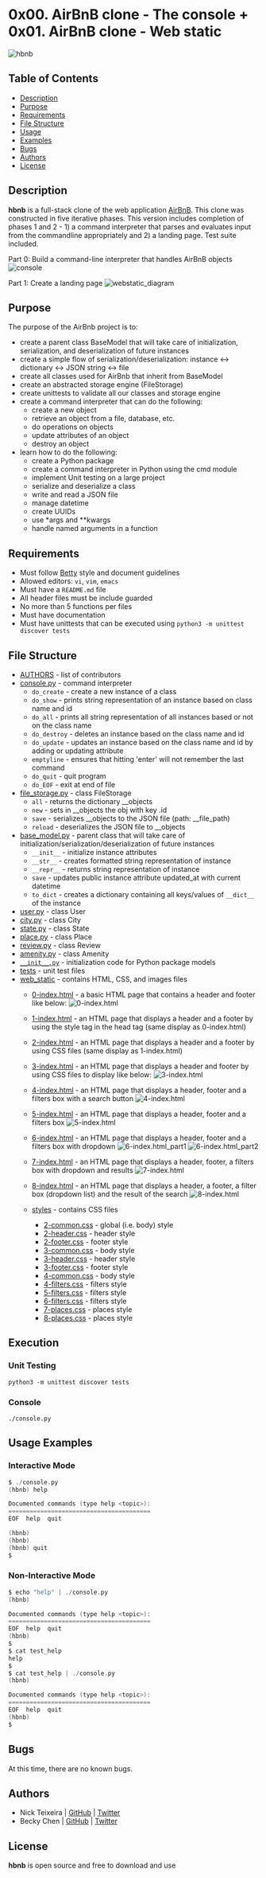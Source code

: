 # 0x00. AirBnB clone - The console + 0x01. AirBnB clone - Web static

![hbnb](https://camo.githubusercontent.com/a0c52a69dc410e983b8c63fa4aa57e83cb4157cd/68747470733a2f2f73332e616d617a6f6e6177732e636f6d2f696e7472616e65742d70726f6a656374732d66696c65732f686f6c626572746f6e7363686f6f6c2d6869676865722d6c6576656c5f70726f6772616d6d696e672b2f3236332f4842544e2d68626e622d46696e616c2e706e67)

## Table of Contents

* [Description](#description)
* [Purpose](#purpose)
* [Requirements](#requirements)
* [File Structure](#file-structure)
* [Usage](#usage)
* [Examples](#examples)
* [Bugs](#bugs)
* [Authors](#authors)
* [License](#license)

## Description

**hbnb** is a full-stack clone of the web application [AirBnB](https://www.airbnb.com/). This clone was constructed in five iterative phases. This version includes completion of phases 1 and 2 - 1) a command interpreter that parses and evaluates input from the commandline appropriately and 2) a landing page. Test suite included. 

Part 0: Build a command-line interpreter that handles AirBnB objects
![console](https://i.imgur.com/RU67f06.png)

Part 1: Create a landing page
![webstatic_diagram](https://s3.amazonaws.com/intranet-projects-files/concepts/74/hbnb_step1.png)

## Purpose

The purpose of the AirBnb project is to:
* create a parent class BaseModel that will take care of initialization, serialization, and deserialization of future instances
* create a simple flow of serialization/deserialization: instance <-> dictionary <-> JSON string <-> file
* create all classes used for AirBnb that inherit from BaseModel
* create an abstracted storage engine (FileStorage)
* create unittests to validate all our classes and storage engine
* create a command interpreter that can do the following:
  * create a new object
  * retrieve an object from a file, database, etc.
  * do operations on objects
  * update attributes of an object
  * destroy an object
* learn how to do the following:
  * create a Python package
  * create a command interpreter in Python using the cmd module
  * implement Unit testing on a large project
  * serialize and deserialize a class
  * write and read a JSON file
  * manage datetime
  * create UUIDs
  * use *args and **kwargs
  * handle named arguments in a function

## Requirements

* Must follow [Betty](https://github.com/holbertonschool/Betty/wiki) style and document guidelines
* Allowed editors: `vi`, `vim`, `emacs`
* Must have a `README.md` file
* All header files must be include guarded
* No more than 5 functions per files
* Must have documentation
* Must have unittests that can be executed using `python3 -m unittest discover tests`

## File Structure

* [AUTHORS](AUTHORS) - list of contributors
* [console.py](console.py) - command interpreter
  * `do_create` - create a new instance of a class
  * `do_show` - prints string representation of an instance based on class name and id
  * `do_all` - prints all string representation of all instances based or not on the class name
  * `do_destroy` - deletes an instance based on the class name and id
  * `do_update` - updates an instance based on the class name and id by adding or updating attribute
  * `emptyline` - ensures that hitting 'enter' will not remember the last command
  * `do_quit` - quit program
  * `do_EOF` - exit at end of file
* [file_storage.py](/models/engine/file_storage.py) - class FileStorage
  * `all` - returns the dictionary __objects
  * `new` - sets in __objects the obj with key <obj class name>.id
  * `save` - serializes __objects to the JSON file (path: __file_path)
  * `reload` - deserializes the JSON file to __objects
* [base_model.py](/models/base_model.py) - parent class that will take care of initialization/serialization/deserialization of future instances
  * `__init__` - initialize instance attributes
  * `__str__` - creates formatted string representation of instance
  * `__repr__` - returns string representation of instance
  * `save` - updates public instance attribute updated_at with current datetime
  * `to_dict` - creates a dictionary containing all keys/values of `__dict__` of the instance
* [user.py](/models/user.py) - class User
* [city.py](/models/city.py) - class City
* [state.py](/models/state.py) - class State
* [place.py](/models/place.py) - class Place
* [review.py](/models/review.py) - class Review
* [amenity.py](/models/amenity.py) - class Amenity
* [`__init__.py`](/models/__init__.py) - initialization code for Python package models
* [tests](/tests/) - unit test files
 * [web_static](web_static) - contains HTML, CSS, and images files
   * [0-index.html](web_static/0-index.html) - a basic HTML page that contains a header and footer like below:
   ![0-index.html](https://s3.amazonaws.com/intranet-projects-files/holbertonschool-higher-level_programming+/268/0-index.png)
  
   * [1-index.html](web_static/1-index.html) - an HTML page that displays a header and a footer by using the style tag in the head tag (same display as 0-index.html)

   * [2-index.html](web_static/2-index.html) - an HTML page that displays a header and a footer by using CSS files (same display as 1-index.html)

   * [3-index.html](web_static/3-index.html) - an HTML page that displays a header and footer by using CSS files to display like below:
   ![3-index.html](https://s3.amazonaws.com/intranet-projects-files/holbertonschool-higher-level_programming+/268/3-index.png)

   * [4-index.html](web_static/4-index.html) - an HTML page that displays a header, footer and a filters box with a search button
   ![4-index.html](https://s3.amazonaws.com/intranet-projects-files/holbertonschool-higher-level_programming+/268/4-index.png)

   * [5-index.html](web_static/5-index.html) - an HTML page that displays a header, footer and a filters box
   ![5-index.html](https://s3.amazonaws.com/intranet-projects-files/holbertonschool-higher-level_programming+/268/5-index.png)

   * [6-index.html](web_static/6-index.html) - an HTML page that displays a header, footer and a filters box with dropdown
   ![6-index.html_part1](https://s3.amazonaws.com/intranet-projects-files/holbertonschool-higher-level_programming+/268/6-index_0.png)
   ![6-index.html_part2](https://s3.amazonaws.com/intranet-projects-files/holbertonschool-higher-level_programming+/268/6-index_1.png)

   * [7-index.html](web_static/7-index.html) - an HTML page that displays a header, footer, a filters box with dropdown and results
   ![7-index.html](https://s3.amazonaws.com/intranet-projects-files/holbertonschool-higher-level_programming+/268/7-index.png)

   * [8-index.html](web_static/8-index.html) - an HTML page that displays a header, a footer, a filter box (dropdown list) and the result of the search
   ![8-index.html](https://s3.amazonaws.com/intranet-projects-files/holbertonschool-higher-level_programming+/268/8-index.png)
   
   * [styles](web_static/styles) - contains CSS files
      * [2-common.css](web_static/styles/2-common.css) - global (i.e. body) style
      * [2-header.css](web_static/styles/2-header.css) - header style
      * [2-footer.css](web_static/styles/2-footer.css) - footer style
      * [3-common.css](web_static/styles/3-common.css) - body style
      * [3-header.css](web_static/styles/3-header.css) - header style
      * [3-footer.css](web_static/styles/3-footer.css) - footer style
      * [4-common.css](web_static/styles/4-common.css) - body style
      * [4-filters.css](web_static/styles/4-filters.css) - filters style
      * [5-filters.css](web_static/styles/5-filters.css) - filters style
      * [6-filters.css](web_static/styles/6-filters.css) - filters style
      * [7-places.css](web_static/styles/7-places.css) - places style
      * [8-places.css](web_static/styles/8-places.css) - places style
  
## Execution

### Unit Testing

```python3 -m unittest discover tests```

### Console

```./console.py```

## Usage Examples

### Interactive Mode

```c
$ ./console.py
(hbnb) help

Documented commands (type help <topic>):
========================================
EOF  help  quit

(hbnb) 
(hbnb) 
(hbnb) quit
$
```

### Non-Interactive Mode

```c
$ echo "help" | ./console.py
(hbnb)

Documented commands (type help <topic>):
========================================
EOF  help  quit
(hbnb)
$
$ cat test_help
help
$
$ cat test_help | ./console.py
(hbnb)

Documented commands (type help <topic>):
========================================
EOF  help  quit
(hbnb) 
$
```

## Bugs

At this time, there are no known bugs.

## Authors

* Nick Teixeira | [GitHub](https://github.com/nickolasteixeira) | [Twitter](https://twitter.com/NTTL_LTTN)
* Becky Chen | [GitHub](https://github.com/bchen528) | [Twitter](https://twitter.com/bchen803)

## License

**hbnb** is open source and free to download and use
